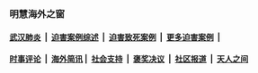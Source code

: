 
### 明慧海外之窗

####  [武汉肺炎](indexes/365.md?t=02041300) &nbsp;|&nbsp;  [迫害案例综述](indexes/328.md?t=02041300) &nbsp;|&nbsp; [迫害致死案例](indexes/277.md?t=02041300)  &nbsp;|&nbsp; [更多迫害案例](indexes/81.md?t=02041300)  &nbsp;|&nbsp; 
####  [时事评论](indexes/251.md?t=02041300) &nbsp;|&nbsp; [海外简讯](indexes/245.md?t=02041300)&nbsp;|&nbsp;  [社会支持](indexes/140.md?t=02041300) &nbsp;|&nbsp; [褒奖决议](indexes/282.md?t=02041300) &nbsp;|&nbsp; [社区报道](indexes/91.md?t=02041300)  &nbsp;|&nbsp; [天人之间](indexes/78.md?t=02041300) 

